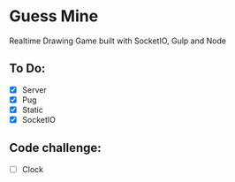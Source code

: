 # Guess Mine

Realtime Drawing Game built with SocketIO, Gulp and Node

## To Do:

- [x] Server
- [x] Pug
- [x] Static
- [x] SocketIO

## Code challenge:

- [ ] Clock
